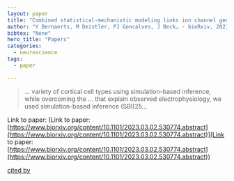 ```yaml
---
layout: paper
title: "Combined statistical-mechanistic modeling links ion channel genes to physiology of cortical neuron types"
author: "Y Bernaerts, M Deistler, PJ Goncalves, J Beck… - bioRxiv, 2023 - biorxiv.org"
bibtex: "None"
hero_title: "Papers"
categories:
  - neuroscience
tags:
  - paper

---
```

>… variety of cortical cell types using simulation-based inference, while overcoming the … that explain observed electrophysiology, we used simulation-based inference (SBI)25…

Link to paper: [Link to paper: [https://www.biorxiv.org/content/10.1101/2023.03.02.530774.abstract](https://www.biorxiv.org/content/10.1101/2023.03.02.530774.abstract)](Link to paper: [https://www.biorxiv.org/content/10.1101/2023.03.02.530774.abstract](https://www.biorxiv.org/content/10.1101/2023.03.02.530774.abstract))

[cited by](https://scholar.google.com/scholar?cites=6128980025825657340&as_sdt=5,32&sciodt=0,32&hl=en&num=20)
